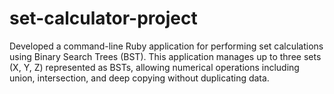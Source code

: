 # set-calculator-project
Developed a command-line Ruby application for performing set calculations using Binary Search Trees (BST). This application manages up to three sets (X, Y, Z) represented as BSTs, allowing numerical operations including union, intersection, and deep copying without duplicating data. 
